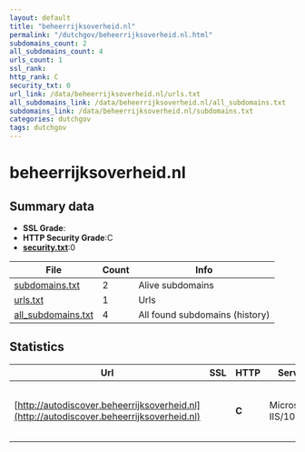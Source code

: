 ```yaml
---
layout: default
title: "beheerrijksoverheid.nl"
permalink: "/dutchgov/beheerrijksoverheid.nl.html"
subdomains_count: 2
all_subdomains_count: 4
urls_count: 1
ssl_rank: 
http_rank: C
security_txt: 0
url_link: /data/beheerrijksoverheid.nl/urls.txt
all_subdomains_link: /data/beheerrijksoverheid.nl/all_subdomains.txt
subdomains_link: /data/beheerrijksoverheid.nl/subdomains.txt
categories: dutchgov
tags: dutchgov
---
```



# beheerrijksoverheid.nl
## Summary data


 - **SSL Grade**:
 - **HTTP Security Grade**:C
 - **[security.txt](https://www.digitaleoverheid.nl/nieuws/standaard-security-txt-nu-verplicht-voor-overheid/)**:0


| File       | Count | Info |
|------------|-------|------|
|[subdomains.txt](/DutchGovScope/data/beheerrijksoverheid.nl/subdomains.txt)|2|Alive subdomains|
|[urls.txt](/DutchGovScope/data/beheerrijksoverheid.nl/urls.txt)|1|Urls|
|[all_subdomains.txt](/DutchGovScope/data/beheerrijksoverheid.nl/all_subdomains.txt)|4|All found subdomains (history)|


## Statistics


| Url | SSL | HTTP | Server | Cookie | HSTS | CORS | CTO | CSP | XFO | XXP | RP |FP| Tech |Title |
|--------|-------|-------|------|------|------|------|------|------|------|------|------|------|------|------|
|[http://autodiscover.beheerrijksoverheid.nl](http://autodiscover.beheerrijksoverheid.nl)| | **C**|Microsoft-IIS/10.0| |:white_check_mark: | | | | | | :white_check_mark: | |IIS:10.0 Microsoft ASP.NET Windows Server||

